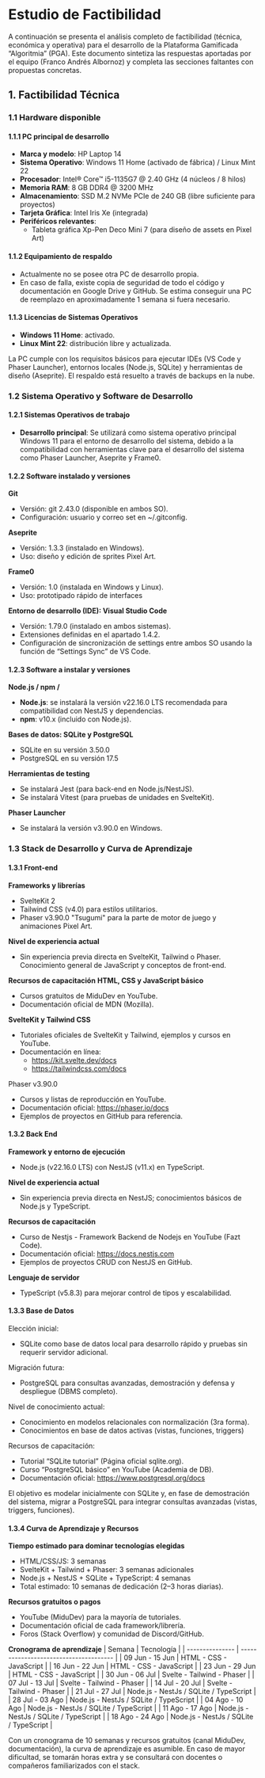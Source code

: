 # Estudio de Factibilidad
A continuación se presenta el análisis completo de factibilidad (técnica, económica y operativa) para el desarrollo de la Plataforma Gamificada “Algoritmia” (PGA). Este documento sintetiza las respuestas aportadas por el equipo (Franco Andrés Albornoz) y completa las secciones faltantes con propuestas concretas.

## 1. Factibilidad Técnica
### 1.1 Hardware disponible
#### 1.1.1 PC principal de desarrollo
- **Marca y modelo**: HP Laptop 14
- **Sistema Operativo**: Windows 11 Home (activado de fábrica) / Linux Mint 22
- **Procesador**: Intel® Core™ i5-1135G7 @ 2.40 GHz (4 núcleos / 8 hilos)
- **Memoria RAM**: 8 GB DDR4 @ 3200 MHz
- **Almacenamiento**: SSD M.2 NVMe PCIe de 240 GB (libre suficiente para proyectos)
- **Tarjeta Gráfica**: Intel Iris Xe (integrada)
- **Periféricos relevantes**:
  - Tableta gráfica Xp-Pen Deco Mini 7 (para diseño de assets en Pixel Art)

#### 1.1.2 Equipamiento de respaldo
- Actualmente no se posee otra PC de desarrollo propia.
- En caso de falla, existe copia de seguridad de todo el código y documentación en Google Drive y GitHub. Se estima conseguir una PC de reemplazo en aproximadamente 1 semana si fuera necesario.

#### 1.1.3 Licencias de Sistemas Operativos
- **Windows 11 Home**: activado.
- **Linux Mint 22**: distribución libre y actualizada.

La PC cumple con los requisitos básicos para ejecutar IDEs (VS Code y Phaser Launcher), entornos locales (Node.js, SQLite) y herramientas de diseño (Aseprite). El respaldo está resuelto a través de backups en la nube.

### 1.2 Sistema Operativo y Software de Desarrollo
#### 1.2.1 Sistemas Operativos de trabajo
- **Desarrollo principal**: Se utilizará como sistema operativo principal Windows 11 para el entorno de desarrollo del sistema, debido a la compatibilidad con herramientas clave para el desarrollo del sistema como Phaser Launcher, Aseprite y Frame0.

#### 1.2.2 Software instalado y versiones
**Git**
- Versión: git 2.43.0 (disponible en ambos SO).
- Configuración: usuario y correo set en ~/.gitconfig.

**Aseprite**
- Versión: 1.3.3 (instalado en Windows).
- Uso: diseño y edición de sprites Pixel Art.

**Frame0**
- Versión: 1.0 (instalada en Windows y Linux).
- Uso: prototipado rápido de interfaces

**Entorno de desarrollo (IDE): Visual Studio Code**
- Versión: 1.79.0 (instalado en ambos sistemas).
- Extensiones definidas en el apartado 1.4.2.
- Configuración de sincronización de settings entre ambos SO usando la función de “Settings Sync” de VS Code.

#### 1.2.3 Software a instalar y versiones
**Node.js / npm /**
- **Node.js**: se instalará la versión v22.16.0 LTS recomendada para compatibilidad con NestJS y dependencias.
- **npm**: v10.x (incluido con Node.js).

**Bases de datos: SQLite y PostgreSQL**
- SQLite en su versión 3.50.0
- PostgreSQL en su versión 17.5

**Herramientas de testing**
- Se instalará Jest (para back-end en Node.js/NestJS).
- Se instalará Vitest (para pruebas de unidades en SvelteKit).

**Phaser Launcher**
- Se instalará la versión v3.90.0 en Windows.

### 1.3 Stack de Desarrollo y Curva de Aprendizaje
#### 1.3.1 Front-end
**Frameworks y librerías**
- SvelteKit 2
- Tailwind CSS (v4.0) para estilos utilitarios.
- Phaser v3.90.0 "Tsugumi" para la parte de motor de juego y animaciones Pixel Art.

**Nivel de experiencia actual**
- Sin experiencia previa directa en SvelteKit, Tailwind o Phaser. Conocimiento general de JavaScript y conceptos de front-end.

**Recursos de capacitación**
**HTML, CSS y JavaScript básico**
- Cursos gratuitos de MiduDev en YouTube.
- Documentación oficial de MDN (Mozilla).

**SvelteKit y Tailwind CSS**
- Tutoriales oficiales de SvelteKit y Tailwind, ejemplos y cursos en YouTube.
- Documentación en línea:
  - https://kit.svelte.dev/docs
  - https://tailwindcss.com/docs

Phaser v3.90.0
- Cursos y listas de reproducción en YouTube.
- Documentación oficial: https://phaser.io/docs
- Ejemplos de proyectos en GitHub para referencia.

#### 1.3.2 Back End
**Framework y entorno de ejecución**
- Node.js (v22.16.0 LTS) con NestJS (v11.x) en TypeScript.

**Nivel de experiencia actual**
- Sin experiencia previa directa en NestJS; conocimientos básicos de Node.js y TypeScript.

**Recursos de capacitación**
- Curso de Nestjs - Framework Backend de Nodejs en YouTube (Fazt Code).
- Documentación oficial: https://docs.nestjs.com
- Ejemplos de proyectos CRUD con NestJS en GitHub.

**Lenguaje de servidor**
- TypeScript (v5.8.3) para mejorar control de tipos y escalabilidad.

#### 1.3.3 Base de Datos
Elección inicial:
- SQLite como base de datos local para desarrollo rápido y pruebas sin requerir servidor adicional.

Migración futura:
- PostgreSQL para consultas avanzadas, demostración y defensa y despliegue (DBMS completo).

Nivel de conocimiento actual:
- Conocimiento en modelos relacionales con normalización (3ra forma).
- Conocimientos en base de datos activas (vistas, funciones, triggers)

Recursos de capacitación:
- Tutorial “SQLite tutorial” (Página oficial sqlite.org).
- Curso “PostgreSQL básico” en YouTube (Academia de DB).
- Documentación oficial: https://www.postgresql.org/docs

El objetivo es modelar inicialmente con SQLite y, en fase de demostración del sistema, migrar a PostgreSQL para integrar consultas avanzadas (vistas, triggers, funciones).

#### 1.3.4 Curva de Aprendizaje y Recursos

**Tiempo estimado para dominar tecnologías elegidas**
- HTML/CSS/JS: 3 semanas
- SvelteKit + Tailwind + Phaser: 3 semanas adicionales
- Node.js + NestJS + SQLite + TypeScript: 4 semanas
- Total estimado: 10 semanas de dedicación (2–3 horas diarias).

**Recursos gratuitos o pagos**
- YouTube (MiduDev) para la mayoría de tutoriales.
- Documentación oficial de cada framework/librería.
- Foros (Stack Overflow) y comunidad de Discord/GitHub.

**Cronograma de aprendizaje**
| Semana          | Tecnología                             |
| --------------- | -------------------------------------- |
| 09 Jun - 15 Jun | HTML - CSS - JavaScript                |
| 16 Jun - 22 Jun | HTML - CSS - JavaScript                |
| 23 Jun - 29 Jun | HTML - CSS - JavaScript                |
| 30 Jun - 06 Jul | Svelte - Tailwind - Phaser             |
| 07 Jul - 13 Jul | Svelte - Tailwind - Phaser             |
| 14 Jul - 20 Jul | Svelte - Tailwind - Phaser             |
| 21 Jul - 27 Jul | Node.js - NestJs / SQLite / TypeScript |
| 28 Jul - 03 Ago | Node.js - NestJs / SQLite / TypeScript |
| 04 Ago - 10 Ago | Node.js - NestJs / SQLite / TypeScript |
| 11 Ago - 17 Ago | Node.js - NestJs / SQLite / TypeScript |
| 18 Ago - 24 Ago | Node.js - NestJs / SQLite / TypeScript |

Con un cronograma de 10 semanas y recursos gratuitos (canal MiduDev, documentación), la curva de aprendizaje es asumible. En caso de mayor dificultad, se tomarán horas extra y se consultará con docentes o compañeros familiarizados con el stack.

